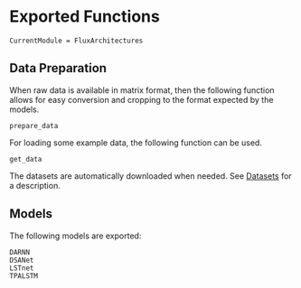 # Exported Functions

```@meta
CurrentModule = FluxArchitectures
```

## Data Preparation

When raw data is available in matrix format, then the following function allows for easy conversion and cropping to the format expected by the models. 
```@docs
prepare_data
```

For loading some example data, the following function can be used.
```@docs
get_data
```
The datasets are automatically downloaded when needed. See [Datasets](@ref) for a description.


## Models

The following models are exported:
```@docs
DARNN
DSANet
LSTnet
TPALSTM
```

